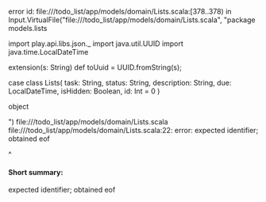error id: file://<WORKSPACE>/todo_list/app/models/domain/Lists.scala:[378..378) in Input.VirtualFile("file://<WORKSPACE>/todo_list/app/models/domain/Lists.scala", "package models.lists

import play.api.libs.json._
import java.util.UUID
import java.time.LocalDateTime

extension(s: String)
    def toUuid = 
        UUID.fromString(s);

case class Lists(
    task:           String,
    status:         String,
    description:    String,
    due:            LocalDateTime,
    isHidden:       Boolean,
    id:             Int = 0
)

object 

")
file://<WORKSPACE>/todo_list/app/models/domain/Lists.scala
file://<WORKSPACE>/todo_list/app/models/domain/Lists.scala:22: error: expected identifier; obtained eof

^
#### Short summary: 

expected identifier; obtained eof